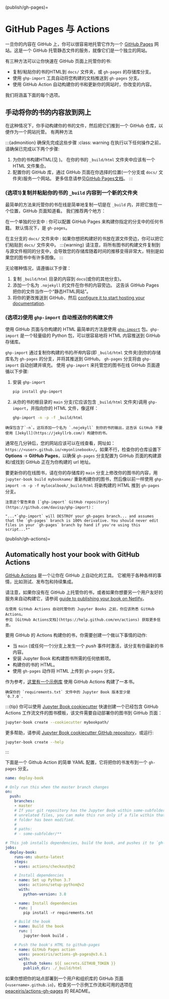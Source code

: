 (publish/gh-pages)=
# GitHub Pages 与 Actions

一旦你的内容在 GitHub 上，你可以很容易地托管它作为一个 [GitHub Pages](https://docs.github.com/en/github/working-with-github-pages) 网站。这是一个 GitHub 托管静态文件的服务，就像它们是一个独立的网站。

有三种方法可以让你快速在 GitHub 页面上托管你的书:

* 复制/粘贴你的书的HTML到 `docs/` 文件夹，或 `gh-pages` 的存储库分支。
* 使用 `ghp-import` 工具自动将您构建的文档推送到 `gh-pages` 分支。
* 使用 GitHub Action 自动构建你的书和更新你的网站时，你改变的内容。

我们将涵盖下面的每个选项。

## 手动将你的书的内容放到网上

在这种情况下，你手动构建你的书的文件，然后把它们推到一个 GitHub 仓库，以便作为一个网站托管。
有两种方法

:::{admonition} 确保先完成这些步骤
:class: warning
在执行以下任何操作之前，请确保已完成以下两个步骤:

1. 为你的书构建HTML(见 [](../start/build.md))。
  在你的书的 `_build/html` 文件夹中应该有一个 HTML 文件集合。
2. 配置你的 GitHub 库，通过 GitHub 页面在你选择的位置(一个分支或 `docs/` 文件夹)服务一个网站。
   更多信息请参见[GitHub Pages文档](https://docs.github.com/en/github/working-with-github-pages)。
:::

### (选项1)复制并粘贴你的书的 `_build` 内容到一个新的文件夹

最简单的方法来托管你的书在线是简单地复制一切是在 `_build` 内，并把它放在一个位置，GitHub 页面知道看。
我们推荐两个地方：

在一个单独的分支中
: 你可以配置 GitHub Pages 来构建你指定的分支中的任何书籍。
  默认情况下，是 `gh-pages`。

在主分支的 `docs/` 文件夹中
: 如果你想把构建好的书放在源文件旁边，你可以把它们粘贴到 `docs/` 文件夹中。
  :::{warning}
  请注意，将所有图书的构建文件复制到与源文件相同的分支中，会导致您的存储库随着时间的推移变得非常大，特别是如果您的图书中有许多图像。
  :::

无论哪种情况，请遵循以下步骤：

1. 复制 `_build/html` 目录的内容到 `docs`(或你的其他分支)。
2. 添加一个名为 `.nojekyll` 的文件在你书的内容旁边。
   这告诉 GitHub Pages 把你的文件当作一个“静态HTML网站”。
3. 将你的更改推送到 GitHub，然后 [configure it to start hosting your documentation](https://docs.github.com/en/github/working-with-github-pages).

### (选项2)使用 `ghp-import` 自动推送你的构建文件

使用 GitHub 页面与你构建的 HTML 最简单的方法是使用 [`ghp-import`](https://github.com/davisp/ghp-import) 包。`ghp-import` 是一个轻量级的 Python 包，可以很容易地将 HTML 内容推送到 GitHub 存储库。

`ghp-import` 通过复制你构建的书的*所有*内容(即 `_build/html` 文件夹)到你的存储库名为 `gh-pages` 的分支，并将其推送到 GitHub。
`gh-pages` 分支将由 `ghp-import` 自动创建并填充。
使用 `ghp-import` 来托管您的图书在线 GitHub 页面遵循以下步骤:

1. 安装 `ghp-import`

   ```bash
   pip install ghp-import
   ```

2. 从你的书的根目录的 `main` 分支(它应该包含 `_build/html` 文件夹)调用 `ghp-import`，并指向你的 HTML 文件，像这样：

   ```bash
   ghp-import -n -p -f _build/html
   ```

```{warning}
确保包含了`-n`。这将添加一个名为 `.nojekyll` 到你的书的输出，这告诉 GitHub 不要使用 [Jekyll](https://jekyllrb.com/) 构建你的书。
```

通常在几分钟后，您的网站应该可以在线查看，网址如：`https://<user>.github.io/<myonlinebook>/`。如果不行，检查你的仓库设置下**Options** -> **GitHub Pages**，以确保 `gh-pages` 分支配置为 GitHub 页面的构建源和/或找到 GitHub 正在为你构建的 url 地址。

要更新你的在线图书，请在你的存储库的 `main` 分支上修改你的图书的内容，用 `jupyter-book build mybookname/` 重新构建你的图书，然后像以前一样使用 `ghp-import -n -p -f mylocalbook/_build/html` 将新构建的 HTML 推到 `gh-pages` 分支。

```{warning}
注意这个警告来自 [`ghp-import` GitHub repository](https://github.com/davisp/ghp-import)：

"...*`ghp-import` will DESTROY your gh-pages branch... and assumes that the `gh-pages` branch is 100% derivative. You should never edit files in your `gh-pages` branch by hand if you're using this script...*"
```

(publish/gh-actions)=
## Automatically host your book with GitHub Actions

[GitHub Actions](https://docs.github.com/en/actions) 是一个让你在 GitHub 上自动化的工具。
它被用于各种各样的事情，比如测试、发布包和持续集成。

请注意，如果你没有在 GitHub 上托管你的书，或者如果你想要另一个用户友好的服务来自动构建它，请参阅 [guide to publishing your book on Netlify](./netlify.md)。

```{note}
在使用 GitHub Actions 自动托管你的 Jupyter Books 之前，你应该熟悉 GitHub Actions。
参见 [GitHub Actions文档](https://help.github.com/en/actions) 获取更多信息。
```

要用 GitHub 的 Actions 构建你的书，你需要创建一个做以下事情的动作:

* 当 `main` (或任何一个)分支上发生一个 *push* 事件时激活，该分支有你最新的书内容。
* 安装 Jupyter Book 和构建图书所需的任何依赖项。
* 构建你的书的 HTML。
* 使用 `gh-pages` 动作将 HTML 上传到 `gh-pages` 分支。

作为参考，[这里有一个示例库](https://github.com/executablebooks/github-action-demo) 使用 GitHub Actions 构建了一本书。

```{note}
确保你的 `requirements.txt` 文件中的 Jupyter Book 版本至少是
`0.7.0`.
```

:::{tip}
你可以使用 [Jupyter Book cookiecutter](https://github.com/executablebooks/cookiecutter-jupyter-book) 快速创建一个已经包含 GitHub Actions 工作流文件的图书模板，该文件需要自动部署你的图书到 GitHub 页面：

```bash
jupyter-book create --cookiecutter mybookpath/
```

更多帮助，请参阅 [Jupyter Book cookiecutter GitHub repository](https://github.com/executablebooks/cookiecutter-jupyter-book)，或运行:

```bash
jupyter-book create --help
```
:::

下面是一个 Github Action 的简单 YAML 配置，它将把你的书发布到一个 `gh-pages` 分支。

```yaml
name: deploy-book

# Only run this when the master branch changes
on:
  push:
    branches:
    - master
    # If your git repository has the Jupyter Book within some-subfolder next to
    # unrelated files, you can make this run only if a file within that specific
    # folder has been modified.
    #
    # paths:
    # - some-subfolder/**

# This job installs dependencies, build the book, and pushes it to `gh-pages`
jobs:
  deploy-book:
    runs-on: ubuntu-latest
    steps:
    - uses: actions/checkout@v2

    # Install dependencies
    - name: Set up Python 3.7
      uses: actions/setup-python@v2
      with:
        python-version: 3.8

    - name: Install dependencies
      run: |
        pip install -r requirements.txt

    # Build the book
    - name: Build the book
      run: |
        jupyter-book build .

    # Push the book's HTML to github-pages
    - name: GitHub Pages action
      uses: peaceiris/actions-gh-pages@v3.6.1
      with:
        github_token: ${{ secrets.GITHUB_TOKEN }}
        publish_dir: ./_build/html
```

如果你想把你的站点部署到一个用户和组织库的 GitHub 页面(`<username>.github.io`)，检查另一个示例工作流和可用的选项在 [peaceiris/actions-gh-pages](https://github.com/peaceiris/actions-gh-pages) 的 README。
